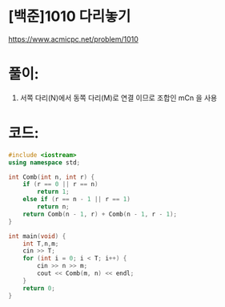 # [백준]1010 다리놓기


https://www.acmicpc.net/problem/1010

# **풀이:**
1. 서쪽 다리(N)에서 동쪽 다리(M)로 연결 이므로 조합인 mCn 을 사용

# **코드:**

```C++
#include <iostream>
using namespace std;

int Comb(int n, int r) {
	if (r == 0 || r == n)
		return 1;
	else if (r == n - 1 || r == 1)
		return n;
	return Comb(n - 1, r) + Comb(n - 1, r - 1);
}

int main(void) {
	int T,n,m;
	cin >> T;
	for (int i = 0; i < T; i++) {
		cin >> n >> m;
		cout << Comb(m, n) << endl;
	}
	return 0;
}
```


